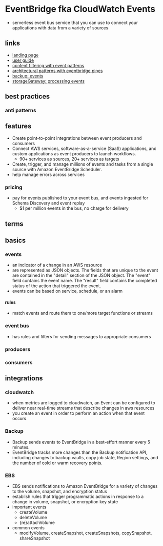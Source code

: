 # EventBridge fka CloudWatch Events

- serverless event bus service that you can use to connect your applications with data from a variety of sources

## links

- [landing page](https://aws.amazon.com/eventbridge/?did=ap_card&trk=ap_card)
- [user guide](https://docs.aws.amazon.com/eventbridge/latest/userguide/eb-what-is.html)
- [content filtering with event patterns](https://docs.aws.amazon.com/eventbridge/latest/userguide/content-filtering-with-event-patterns.html)
- [architectural patterns with eventbridge pipes](https://aws.amazon.com/blogs/compute/implementing-architectural-patterns-with-amazon-eventbridge-pipes/)
- [backup: events](https://docs.aws.amazon.com/aws-backup/latest/devguide/eventbridge.html)
- [storageGateway: processing events](https://aws.amazon.com/blogs/storage/processing-file-upload-notifications-from-aws-storage-gateway-on-amazon-s3/)

## best practices

### anti patterns

## features

- Create point-to-point integrations between event producers and consumers
- Connect AWS services, software-as-a-service (SaaS) applications, and custom applications as event producers to launch workflows.
  - 90+ services as sources, 20+ services as targets
- Create, trigger, and manage millions of events and tasks from a single source with Amazon EventBridge Scheduler.
- help manage errors across services

### pricing

- pay for events published to your event bus, and events ingested for Schema Discovery and event replay
  - $1 per million events in the bus, no charge for delivery

## terms

## basics

### events

- an indicator of a change in an AWS resource
- are represented as JSON objects. The fields that are unique to the event are contained in the "detail" section of the JSON object. The "event" field contains the event name. The "result" field contains the completed status of the action that triggered the event.
- events can be based on service, schedule, or an alarm

#### rules

- match events and route them to one/more target functions or streams

### event bus

- has rules and filters for sending messages to appropriate consumers

### producers

### consumers

## integrations

### cloudwatch

- when metrics are logged to cloudwatch, an Event can be configured to deliver near real-time streams that describe changes in aws resources
- you create an event in order to perform an action when that event occurs

### Backup

- Backup sends events to EventBridge in a best-effort manner every 5 minutes.
- EventBridge tracks more changes than the Backup notification API, including changes to backup vaults, copy job state, Region settings, and the number of cold or warm recovery points.

### EBS

- EBS sends notifications to Amazon EventBridge for a variety of changes to the volume, snapshot, and encryption status
- establish rules that trigger programmatic actions in response to a change in volume, snapshot, or encryption key state
- important events
  - createVolume
  - deleteVolume
  - {re}attachVolume
- common events
  - modifyVolume, createSnapshot, createSnapshots, copySnapshot, shareSnapshot
